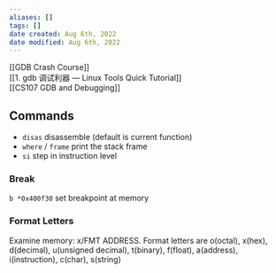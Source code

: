```yaml
---
aliases: []
tags: []
date created: Aug 6th, 2022
date modified: Aug 6th, 2022
---
```

[[GDB Crash Course]]  
[[1. gdb 调试利器 — Linux Tools Quick Tutorial]]  
[[CS107 GDB and Debugging]]

## Commands
- `disas` disassemble (default is current function)
- `where` / `frame` print the stack frame
- `si` step in instruction level

### Break
`b *0x400f30` set breakpoint at memory

### Format Letters
Examine memory: x/FMT ADDRESS.
Format letters are o(octal), x(hex), d(decimal), u(unsigned decimal),  t(binary), f(float), a(address), i(instruction), c(char), s(string)  


